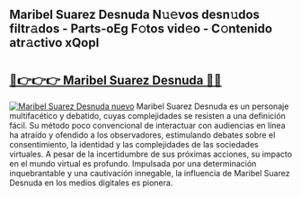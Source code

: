 ## Maribel Suarez Desnuda N𝚞𝚎vos desn𝚞dos filtr𝚊dos - Parts-oEg F𝚘tos vid𝚎o - C𝚘ntenido atr𝚊ctivo xQopI

# <h2><a href="http://mbbs0w.tromn.icu/?c=Maribel+Suarez+Desnuda">🔗👉👉👉 Maribel Suarez Desnuda 🔗🔗</a></h2>

[![Maribel Suarez Desnuda nuevo](https://i.imgur.com/pEAQMta.gif)](http://mbbs0w.tromn.icu/?c=Maribel+Suarez+Desnuda)
Maribel Suarez Desnuda es un personaje multifacético y debatido, cuyas complejidades se resisten a una definición fácil.  Su método poco convencional de interactuar con audiencias en línea ha atraído y ofendido a los observadores, estimulando debates sobre el consentimiento, la identidad y las complejidades de las sociedades virtuales. A pesar de la incertidumbre de sus próximas acciones, su impacto en el mundo virtual es profundo. Impulsada por una determinación inquebrantable y una cautivación innegable, la influencia de Maribel Suarez Desnuda en los medios digitales es pionera.
